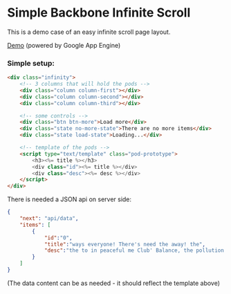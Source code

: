 Simple Backbone Infinite Scroll
========================

This is a demo case of an easy infinite scroll page layout.  

[Demo](http://demoinfinite.appspot.com/) (powered by Google App Engine)


### Simple setup: ###

<script>
    $(function() {
        $(".infinity").summitInfinityScroll({
            url: "/api/data"
        });
    })
</script>

```html
<div class="infinity">
    <!-- 3 columns that will hold the pods -->
    <div class="column column-first"></div>
    <div class="column column-second"></div>
    <div class="column column-third"></div>

    <!-- some controls -->
    <div class="btn btn-more">Load more</div>
    <div class="state no-more-state">There are no more items</div>
    <div class="state load-state">Loading...</div>

    <!-- template of the pods -->
    <script type="text/template" class="pod-prototype">
        <h3><%= title %></h3>
        <div class="id"><%= title %></div>
        <div class="desc"><%= desc %></div>
    </script>
</div>
```

There is needed a JSON api on server side:

```json
{
    "next": "api/data",
    "items": [
        {
            "id":"0",
            "title":"ways everyone! There's need the away! the",
            "desc":"the to in peaceful me Club' Balance, the pollution. the the"
        }
    ]
}
```
(The data content can be as needed - it should reflect the template above)

